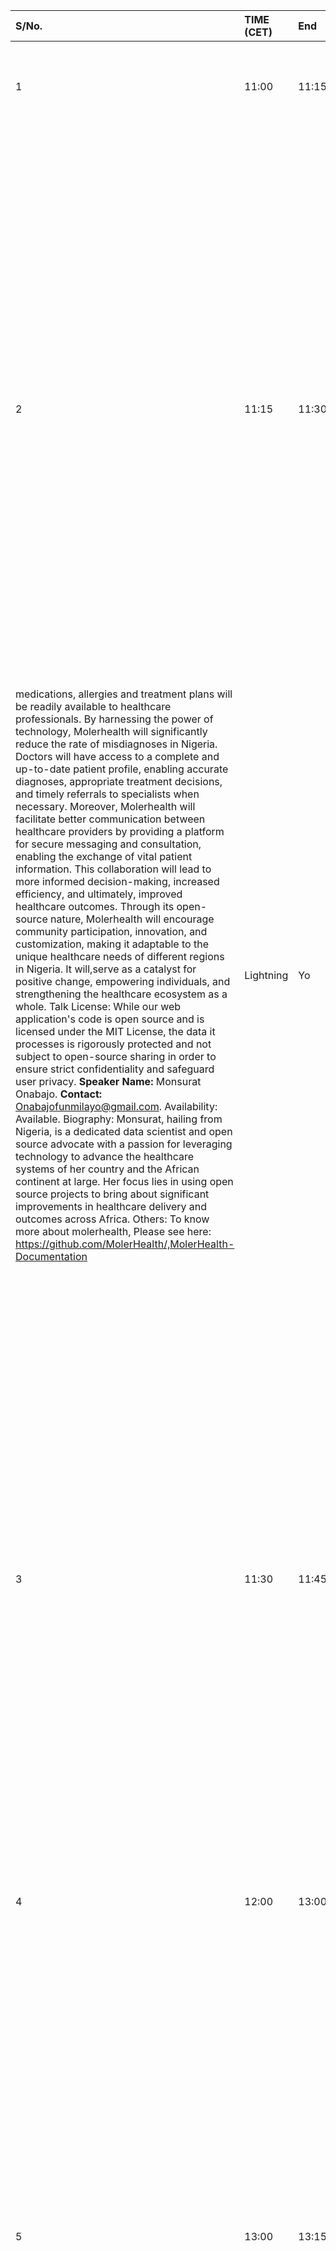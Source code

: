 | S/No.   | TIME (CET)   | End   | DECISION   | online/on-site   | title | Time Zone   | event link | author | gender | email | Proposal | DECISION.1 | Chair |
|:--------|:-------------|:------|:-----------|:-----------------|:------------------------------------------------------------------------------------------------------------------------|:------------|:------------------------------------------------------------------------------|:------------------------------|:---------|:-----------------------------------------------------|:----------------------------------------------------------------------------------------------------------------------------------------------------------------------------------------------------------------------------------------------------------------------------------------------------------------------------------------------------------------------------------------------------------------------------------------------------------------------------------------------------------------------------------------------------------------------------------------------------------------------------------------------------------------------------------------------------------------------------------------------------------------------------------------------------------------------------------------------------------------------------------------------------------------------------------------------------------------------------------------------------------------------------------------------------------------------------------------|:-------------|:--------|
| 1 | 11:00 | 11:15 | Lightning | online | Representing epistemological and disciplinary diversity in open research discourse | GMT+8 | https://pretalx.fosdem.org/orga/event/fosdem-2024/submissions/RWJT9T/reviews/ | Pen-Yuan Hsing, Brianna Johns | M | penyuanhsing@posteo.is, brianna@openhardware.science | nan | Lightning | Yo |
| 2 | 11:15 | 11:30 | Lightning  | online | MolerHealth: An Open Source Electronic Health Record System | GMT+1 | nan | Monsurat Onabajo | F | onabajofunmilayo@gmail.com | MolerHealth: An Open Source Electronic Health Record System. **Abstract:** In Nigeria, Many healthcare institutions rely on traditional, paper-based methods. This fragmented approach often means that when patients move or visit a different hospital, their comprehensive health history isn't readily available and In critical situations, this lack of immediate access to previous health records can have severe implications, including misdiagnosis or delayed treatments, sometimes even resulting in avoidable loss of life. Our project, MolerHealth, aims to address this significant gap. We're developing a centralized platform to store these vital health records. The vision is for this platform to serve as a comprehensive repository accessible by both hospitals and individual patients.This innovative web application not only consolidates patient data but also utilizes machine learning and artificial intelligence, to anticipate potential health issues. By providing early warnings and data-driven recommendations, MolerHealth enables both patients and healthcare providers to take proactive steps in healthcare management. As an open-source platform, MolerHealth encourages community participation, allowing for continuous improvement and adaptation to the specific healthcare needs of various regions within Nigeria. This approach promises to enhance healthcare efficiency and facilitate more informed decision-making, potentially mitigating the health crises caused by inadequate data management. **Description:** The Molerhealth project is an initiative aimed at transforming healthcare in Nigeria through the development of an open-source electronic health records (EHR) application. The goal is to address the critical issue of disease misdiagnosis by enabling better information sharing and collaboration between healthcare providers, leading to improved patient outcomes and a more efficient healthcare system. Molerhealth will provide individuals with a secure and user-friendly platform to access, update, and share their comprehensive health records, regardless of their location or healthcare provider. Through this comprehensive EHR system, patients will have seamless continuity of care, as their medical history, test results,
medications, allergies and treatment plans will be readily available to healthcare professionals. By harnessing the power of technology, Molerhealth will significantly reduce the rate of misdiagnoses in Nigeria. Doctors will have access to a complete and up-to-date patient profile, enabling accurate diagnoses, appropriate treatment decisions, and timely referrals to specialists when necessary. Moreover, Molerhealth will facilitate better communication between healthcare providers by providing a platform for secure messaging and consultation, enabling the exchange of vital patient information. This collaboration will lead to more informed decision-making, increased efficiency, and ultimately, improved healthcare outcomes. Through its open-source nature, Molerhealth will encourage community participation, innovation, and customization, making it adaptable to the unique healthcare needs of different regions in Nigeria. It will,serve as a catalyst for positive change, empowering individuals, and strengthening the healthcare ecosystem as a whole. Talk License: While our web application's code is open source and is licensed under the MIT License, the data it processes is rigorously protected and not subject to open-source sharing in order to ensure strict confidentiality and safeguard user privacy. **Speaker Name:** Monsurat Onabajo. **Contact:** Onabajofunmilayo@gmail.com. Availability: Available. Biography: Monsurat, hailing from Nigeria, is a dedicated data scientist and open source advocate with a passion for leveraging technology to advance the healthcare systems of her country and the African continent at large. Her focus lies in using open source projects to bring about significant improvements in healthcare delivery and outcomes across Africa. Others: To know more about molerhealth, Please see here: https://github.com/MolerHealth/,MolerHealth-Documentation | Lightning | Yo |
| 3 | 11:30 | 11:45 | Lightning  | online | The Ersilia Model Hub, a FOSS platform for antimicrobial drug discovery | GMT+1 | nan | Emmanuel Onwuegbusi | M | emmamichael65@gmail.com | Dear FOSDEM 2024 organisers, I’d like to submit a proposal for the Open Research DevRoom online event for FOSDEM 2024 to present the latest advances in AI/ML for infectious disease research using a free and open source approach. I am a research software engineer and open source contributor (former Outreachy intern) to Ersilia. **Title:** The Ersilia Model Hub, a FOSS platform for antimicrobial drug discovery. **Abstract:** The Ersilia Model Hub serves as a free, open-source repository housing Artificial Intelligence and Machine Learning (AI/ML) models tailored for drug discovery. Its primary objective is to assist researchers in identifying potential drug candidates for orphan and neglected diseases, facilitating de novo molecule design, comprehending mechanisms of action, and predicting adverse side effects. Ersilia aims to establish itself as the go-to reference resource for AI/ML models in biomedical research, particularly emphasizing drug discovery for infectious and neglected tropical diseases that disproportionately impact the Global South. The ultimate mission is to reduce barriers to drug discovery, fostering the engagement of both academic groups and companies in developing new medicines while adhering to the principles of open science. In this talk, we will also discuss how we have built a global community of researchers, code contributors, and volunteers from the industry, non-profit and academic sectors, and underrepresented minorities in STEM to, collectively, build open source software that will contribute to ending infectious disease threats. **Description:** After the talk, attendees will understand what the Ersilia Model Hub and Ersilia itself are about and how it is helping reduce the barriers to drug discovery, fostering the engagement of both academic groups and companies in developing new medicines while adhering to the principles of open science. Talk license: Our code is licensed under a GPLv3 License and the content and materials of the talk will be licensed under a CC-BY-4.0 Attribution-ShareAlike License. Speaker: Name: Emmanuel Onwuegbusi; **Contact:** emmamichael65@gmail.com; Biography: Research software engineer and open source contributor (former Outreachy intern) to Ersilia. Availability: Any hour on Saturday, 10th Feb 2024. Submission notes: Lightning Talk (15 minutes). Extra review material: Ersilia’s CodeBase: https://github.com/ersilia-os/ersilia; Ersilia’s Documentation: https://ersilia.gitbook.io/ersilia-book; Organisation's Website: https://ersilia.io | Normal | Yo |
| 4 | 12:00 | 13:00 | Break  | Break | Break | Break | Break | Break | Break | Break | Break | Break  | Break |
| 5 | 13:00 | 13:15 | Lightning | online | An integrated Knowledge Management System to support Open Science training | GMT+1 | nan | Deborah Udoh | F | debs@we-are-ols.org, | Dear organizing committee, We submit this proposal for your consideration as an online lightning talk. Please find the talk information below and attached as a pdf file. Thank you, Irene, on behalf of the team. 1. **Title:** An integrated Knowledge Management System to support Open Science training. 2. **Abstract:** OLS is a non-profit organisation dedicated to capacity building and diversifying leadership in research worldwide (https://openlifesci.org/). Since 2020, we have trained 380+ participants across 50+ countries in Open Science practices, with the help of 300+ mentors and experts. The intentional design of our collaborative processes has allowed us to sustain this growth as a young organisation. In this talk we present our Knowledge Management System (KMS), which reflects our transparent and collaborative approach to knowledge management (https://openlifesci.org/knowledge_management.html). The KMS integrates tools and processes into a structured workflow for the management of information related to various OLS initiatives, community members, partnerships and more. The system uses an open technology stack based on Python scripts and libraries maintained on GitHub, and it links tools like CiviCRM, GitHub Actions, CSV files, Zotero, and Jupyter Notebooks to store and propagate data, display information in our websites and automate tasks. This talk will provide an overview of the KMS’s technical functionalities and highlight how it forms the backbone of our organisational processes, supporting our cohort coordination, keeping track of key impact indicators and facilitating volunteer contributions. We will demonstrate how the KMS can be a useful resource for organisations looking to implement a similar infrastructure. 3. **Talk licence:** CC-BY (https://creativecommons.org/licenses/by/4.0/). 4. Speaker name, contact, biography: Name: Deborah Udoh. **Contact:** debs@we-are-ols.org, NPDebs on GitHub. Bio: Debs is OLS's web developer and also a registered nurse in Nigeria. A spirited human with a passion for collaboration, she derives immense satisfaction from contributing to open-source projects. She is on a journey to discovering the place between healthcare and tech where she fits in, while breaking some stereotypes along the way. When not caring for beautiful humans, creating pull requests or resolving bugs, you can find her immersed in the world of podcasts and horror flicks. Fun fact: In my head, I am mother to 7 cats. 5. Submission notes: This is a submission for an Online lightning talk. 6. Additional speakers: • Bérénice Batut - berenice@we-are-ols.org, • Irene Ramos – irene@we-are-ols.org | Lightning | Mathieu |
| 6 | 13:15 | 13:30 | Lightning | online | Sustainable Agricultural Practices and Climate Mitigation through Digitalization in Nigeria | GMT+1 | nan | Gloria Ashiegbu | F | gloriaashiegbu80@gmail.com | Sustainable Agricultural Practices and Climate Mitigation through Digitalization in Nigeria. Ashiegbu G.N., Adesope O.M., Onunkwo D.N. and Onwumere J.C. **ABSTRACT:** The field of digital agriculture, which uses a variety of instruments and management techniques, has made significant strides recently with the goal of lowering food insecurity and mitigating climate risk. This talk presents our experience designing a workshop on digital agriculture for youth in Nigeria. The workshop focuses on addressing the intersection of Agriculture, Sustainability, and Climate Change. It aims to provide innovative solutions by leveraging digital technologies to promote sustainable agricultural practices, boost resilience, and actively contribute to climate change mitigation. Agriculture is not only a fundamental component of global food security but also a significant contributor to greenhouse gas emissions. The workshop emphasizes the formation of communities, collaboration, and partnerships, while also delving into the effective management of farm data through open sources. Central to the discussion is building trust within communities through transparent open data sharing practices. Gaining community trust through open data sharing involves establishing Transparency, accountability, ensuring that the data shared is valuable, accurateand accessible. The key principles and strategies to build trust in the community through open data sharing are having clear purpose and goals, Data quality assurance, privacy protection, Open communication channels, User-friendly access, Open data policies access, Gender inclusiveness, Advisory community. **Talk licence:** CC-BY https://creativecommons.org/licenses/by/4.0/. Talk format: a lecture talk (25 min). Full speaker name, contact and short biography: ASHIEGBU GLORIA NWAKAEGO. MICHAEL OKPARA UNIVERSITY OF AGRICULTURE UMUDIKE ABIA STATE, NIGERIA. Biography: I, Ashiegbu Gloria N. have been involved in participatory research in agricultural and rural development. My areas of interests includes rural development, agricultural education, Information and Communication Technologies in Agriculture . I have practical experience with community women organizations and youth in community based organizations(CBOs) and non-governmental organizations where I have been involved in enterprise development for women. I am a lecturer at the Michael Okpara University of Agriculture Umudike Abia State, Nigeria and currently a Ph.D research student at the Universiti Putra Malaysia. | Lightning | Mathieu |
| 7 | 13:30 | 13:45 | Discussion  |  |  |  |  |  |  |  |  |   |  |
| 8 | 13:45 | 14:15 | Normal  | online | Empowering Citizens: Unveiling the 'Querido Diário' Platform for Accessing Brazilian City Policies | GMT-3 | nan | José Guilherme Vanz | M | jvanz@jvanz.com | **Title:** Empowering Citizens: Unveiling the 'Querido Diário' Platform for Accessing Brazilian City Policies. **Abstract:** In an era dominated by digital advancements, numerous Brazilian cities still adhere to outdated publication practices for local policies and decisions, resulting in information being ensnared within unstructured and inaccessible documents. This poses a significant obstacle for individuals seeking to comprehend and track policymakers' decisions. Enter "Querido Diário" – a project designed to revolutionize the landscape. The Querido Diário initiative is dedicated to meticulously mapping, extracting, indexing, and processing this wealth of information, rendering it accessible through a user-friendly interface and API. These resources enable users to effortlessly search for information or develop their own applications. This presentation will delve into the intricacies of our approach, offering insights into the architecture and tools carefully chosen to address this pervasive issue. Join us on a journey uncovering how "Querido Diário" is breaking down barriers and empowering citizens to engage with their city's policies in a meaningful way. Notes: https://queridodiario.ok.org.br/, https://github.com/okfn-brasil/querido-diario-data-processing, https://github.com/okfn-brasil/querido-diario/blob/main/docs/README-en-US.md. **Talk licences:** Creative Commons licences. Speakers: José Guilherme Vanz,  **contact:**  jvanz at jvanz.com, bio: Just a guy fixing and creating bug worldwide. Currently working for SUSE and helping OKFN Brazil building the Querido Diário platform; Giulio Carvalho, **contact:** giulio at ok.org.br, bio: Since 2020, Giulio has been a mantainer for the "Querido Diário" project and also part of the network of Civic Innovation Ambassadors at Open Knowledge Brazil (OKBR). Currently, he serves as the Civic Innovation Program Manager at OKBR. He is also an active Python community member since 2017, presenting talks, organizing events and helping others grow together with the community. - Note: So far, both speakers are available in any time in the afternoon. Let me know if I missing something. Best regards, Vanz | online  | Mathieu |
| 9 | 14:15 | 14:30 | Lightning | online | Fostering Diversity and Sustainability in the Open Source Scientific Software Community: The rOpenSci Champions Program | GMT-3 | nan | Yanina Bellini Saibene | F | yabellini@ropensci.org | **Title:** Fostering Diversity and Sustainability in the Open Source Scientific Software Community: The rOpenSci Champions Program. **Abstract:** Research software plays a crucial role in advancing knowledge and innovation, and its development should be inclusive and representative of the diverse communities it serves. Unfortunately, the R and research software communities face a lack of diversity, with developers predominantly being white, male, and from a limited number of countries. This lack of inclusivity raises concerns about the long-term sustainability and utility of projects. In response to this challenge, the rOpenSci Champions Program specifically targets individuals from underrepresented groups who are keen on contributing to rOpenSci and the broader open science ecosystem. In this talk, we will share the motivations behind the creation of the rOpenSci Champions Program, exploring its goals, structure, and the opportunities it provides for participants. We will share insights gained from the implementation of the program's pilot phase, highlighting key outcomes, success stories, and lessons learned. Attendees will gain a deeper understanding of the strategies employed to foster a more inclusive and diverse developer community in the R ecosystem. By showcasing the rOpenSci Champions Program, this talk aims to inspire similar initiatives across the open source landscape and contribute to the ongoing dialogue on enhancing diversity, sustainability, and collaboration in research software development. Talk license:CC-BY. **Speaker name:** Yanina Bellini Saibene. **Contact:** yabellini@ropensci.org. Biography: Yani is an Argentinean researcher, undergraduate and graduate professor at several universities in Argentina and Uruguay.  She has developed open courses and tutorials to teach technical skills in data science, and leads and participates in the community translation of educational and technical material into Spanish.  She is also the Community Manager of rOpenSci and one of the co-founders of LatinR.  She is a trainer, instructor and member of the Board of Directors of The Carpentries and a certified Posit instructor. She is a member of the R Consortium Infrastructure Steering Committee and the Sociedad Argentina de Informática (SADIO). She is R-Ladies Global Project Lead and part of their Board of Directors. Availability for Saturday 10 February: I'm in UTC -3. From my 8.00am until my 8.00pm I can participate. Cheers, Yanina Bellini Saibene, rOpenSci Community Manager, https://contributing.ropensci.org/ | Lightning | Sara |                                                                                                        
| 10 | 14:30 | 14:45 | Lightning  | online | Analizo, 15 years of a multi-language Research Software tool for source code analysis | GMT+1 | https://pretalx.fosdem.org/orga/event/fosdem-2024/submissions/8SYQ87/reviews/ | Joenio M Costa | M | nan | nan | Lightning  | Sara |
| 11 | 14:45 | 15:00 | Discussion | nan | nan | nan | nan | nan | nan | nan | nan | nan | Sara |
| 12 | 15:00 | 15:30 | Normal | online | From the Inside Out: Organizational Impact on Open-Source Communities and Contributor Diversity | GMT-7 | nan | Hana Frluckaj | F | hanafrla@utexas.edu | **Title:** From the Inside Out: Organizational Impact on Open-Source Communities and Contributor Diversity. **Abstract:** The involvement of companies and public institutions in open-source software (OSS) has become widespread. While studies have explored the business models of for-profit organizations and their impact on software quality, little is known about their influence on OSS communities, especially in terms of diversity and inclusion. This knowledge gap is significant, considering that many organizations have the resources to enhance diversity and inclusion internally, but whether these efforts extend to OSS remains uncertain. To address this gap, we conducted interviews with maintainers of community-owned and organization-owned OSS projects, revealing tensions between organizations and their projects and identifying the impact of internal policies on OSS communities. Our findings offer insights into how organizations can contribute to improving diversity and inclusion in their open-source projects and, consequently, in the wider open-source community. **Description:** This talk will convey the findings of an upcoming paper on the influence of organizational structure on OSS projects and their contributor diversity. We found that internal organizational practices and policies can shape the level and nature of community engagement and influence project contributor diversity. We consider how organizations can leverage internal resources to cultivate a more diverse and inclusive open-source community. By addressing barriers to external contributors, building external communities, promoting mentorship programs, and fostering open discussions on community-oriented efforts, organizations can contribute to a more inclusive open-source ecosystem. Our findings highlight the importance of organizational involvement and proactive measures in shaping the diversity and inclusivity of open-source projects. Further research on open-source governance models and the implementation of these strategies will be valuable in promoting a more inclusive and accessible open-source community for all. Talk License: MIT license. Speaker Info: Hana Frluckaj, hanafrla@utexas.edu, PhD student at UT-Austin iSchool, flexible availability | Normal | Sara |
| 13 | 15:30 | 16:00 | Panel | online | organisers discussion panel | nan | nan | nan | nan | nan | nan | nan | nan |
